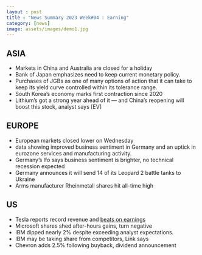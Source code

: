 ```yaml
---
layout : post
title : "News Summary 2023 Week#04 : Earning"
category: [news]
image: assets/images/demo1.jpg
---
```



## ASIA
* Markets in China and Australia are closed for a holiday
* Bank of Japan emphasizes need to keep current monetary policy.
* Purchases of JGBs as one of many options of action that it can take to keep its yield curve controlled within its tolerance range.
* South Korea’s economy marks first contraction since 2020
* Lithium’s got a strong year ahead of it — and China’s reopening will boost this stock, analyst says [EV]

## EUROPE
* European markets closed lower on Wednesday
* data showing improved business sentiment in Germany and an uptick in eurozone services and manufacturing activity.
* Germany’s Ifo says business sentiment is brighter, no technical recession expected 
* Germany announces it will send 14 of its Leopard 2 battle tanks to Ukraine
* Arms manufacturer Rheinmetall shares hit all-time high 

## US
* Tesla reports record revenue and [beats on earnings](https://www.cnbc.com/2023/01/25/tesla-tsla-earnings-q4-2022.html)
* Microsoft shares shed after-hours gains, turn negative
* IBM dipped nearly 2% despite exceeding analyst expectations.
* IBM may be taking share from competitors, Link says
* Chevron adds 2.5% following buyback, dividend announcement
